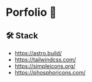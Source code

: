 # Porfolio 🚀

## 🛠️ Stack

- https://astro.build/
- https://tailwindcss.com/
- https://simpleicons.org/
- https://phosphoricons.com/
